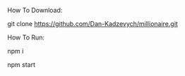 How To Download:

git clone https://github.com/Dan-Kadzevych/millionaire.git

How To Run:

npm i

npm start

